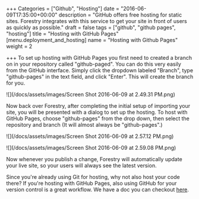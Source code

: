 +++
Categories = ["Github", "Hosting"]
date = "2016-06-09T17:35:00+00:00"
description = "GitHub offers free hosting for static sites. Forestry integrates with this service to get your site in front of users as quickly as possible."
draft = false
tags = ["github", "github pages", "hosting"]
title = "Hosting with GitHub Pages"
[menu.deployment_and_hosting]
name = "Hosting with Github Pages"
weight = 2

+++
To set up hosting with GitHub Pages you first need to created a branch on in your repository called "github-paged". You can do this very easily from the GitHub interface. Simply click the dropdown labeled "Branch", type "github-pages" in the text field, and click "Enter". This will create the branch for you.

![](/docs/assets/images/Screen Shot 2016-06-09 at 2.49.31 PM.png)

Now back over Forestry, after completing the initial setup of importing your site, you will be presented with a dialog to set up the hosting. To host with GitHub Pages, choose "github-pages" from the drop down, then select the repository and branch (It will almost always be "github-pages".) 

![](/docs/assets/images/Screen Shot 2016-06-09 at 2.57.12 PM.png)


![](/docs/assets/images/Screen Shot 2016-06-09 at 2.59.08 PM.png)

Now whenever you publish a change, Forestry will automatically update your live site, so your users will always see the latest version.

Since you're already using Git for hosting, why not also host your code there? If you're hosting with GitHub Pages, also using GitHub for your version control is a great workflow. We have a doc you can checkout [here](../../setting-up-a-site/importing-a-site-from-github/).